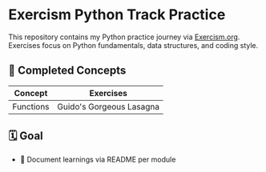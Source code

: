 # Exercism Python Track Practice

This repository contains my Python practice journey via [Exercism.org](https://exercism.org/tracks/python).  
Exercises focus on Python fundamentals, data structures, and coding style.

## 🔧 Completed Concepts

| Concept          | Exercises                   |
|------------------|-----------------------------|
| Functions        | Guido's Gorgeous Lasagna    |

## 🗓️ Goal

- 📝 Document learnings via README per module

